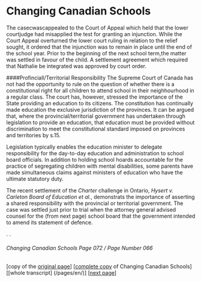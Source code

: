 # Changing Canadian Schools

The casecwascappealed to the Court of Appeal which held that the lower courtjudge had misapplied the test for granting an injunction. While the Court Appeal overturned the lower court ruling in relation to the relief sought, it ordered that the injunction was to remain in place until the end of the school year. Prior to the beginning of the next school term,the matter was settled in favour of the child. A settlement agreement which required that Nathalie be integrated was approved by court order.  

####Profinciall/Territorial Responsibility
The Supreme Court of Canada has not had the opportunity to rule on the question of whether there is a constitutional right for all children to attend school in their neighhourhood in a regular class. The court has, however, stressed the importance of the State providing an education to its citizens. The constitution has continually made education the exclusive jurisdiction of the provinces. It can be argued that, where the provincial/territorial government has undertaken through legislation to provide an education, that education must be provided without discrimination to meet the constitutional standard imposed on provinces and territories by s.15.  

Legislation typically enables the education minister to delegate responsibility for the day-to-day education and administration to school board officials. In addition to holding school hoards accountable for the practice of segregating children with mental disabilities, some parents have made simultaneous claims against ministers of education who have the ultimate statutory duty.  

The recent settlement of the *Charter* challenge in Ontario, *Hysert v. Carleton Board of Education et al.*, demonstrats the importance of asserting a shared responsibility with the provincial or territorial government. The case was settled just prior to trial when the attorney general advised counsel for the (from next page) school board that the government intended to amend its statement of defence.


.
.

###### Changing Canadian Schools Page 072 / Page Number 066

[copy of the [original page](/copies-from-original/CCS072-page066.png)]
[[complete copy](/copies-from-original/BestCopy_Changing_Canadian_Schools_Perspectives_on_Disability_and_Inclusion.pdf) of Changing Canadian Schools]
[[whole transcript] (/pages/en/)]
[[next page](Changing_Canadian_Schools-073)]
